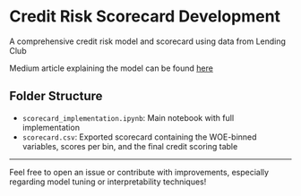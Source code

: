 # Credit Risk Scorecard Development
A comprehensive credit risk model and scorecard using data from Lending Club

Medium article explaining the model can be found [here](https://medium.com/@fabiodigiovanni97/mastering-credit-scorecard-development-part-1-a-theoretical-guide-1de33a66c2fd)

## Folder Structure

- `scorecard_implementation.ipynb`: Main notebook with full implementation
- `scorecard.csv`: Exported scorecard containing the WOE-binned variables, scores per bin, and the final credit scoring table

---

Feel free to open an issue or contribute with improvements, especially regarding model tuning or interpretability techniques!

